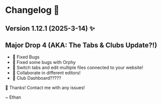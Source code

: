 
# Changelog 🚀

## Version 1.12.1 (2025-3-14) ✨
## Major Drop 4 (AKA: The Tabs & Clubs Update?!)
- 🎉 Fixed Bugs
- 🤩 Fixed some bugs with Orphy
- 👀 Switch tabs and edit multiple files connected to your website!
- 🫶 Collaborate in different editors!
 - 🤩 Club Dashboard?????
   
💖 Thanks! Contact me with any issues!

~ Ethan 